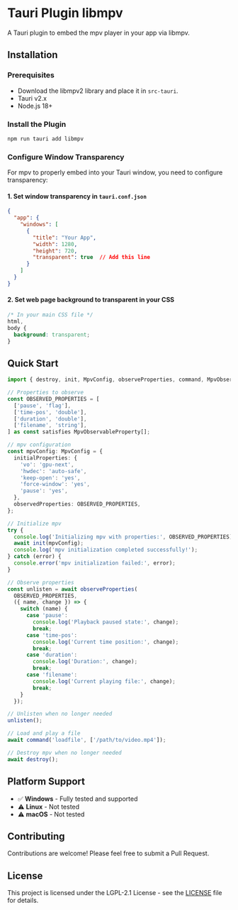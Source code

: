 # Tauri Plugin libmpv

A Tauri plugin to embed the mpv player in your app via libmpv.

## Installation

### Prerequisites

- Download the libmpv2 library and place it in `src-tauri`.
- Tauri v2.x
- Node.js 18+

### Install the Plugin

```bash
npm run tauri add libmpv
```

### Configure Window Transparency

For mpv to properly embed into your Tauri window, you need to configure transparency:

#### 1. Set window transparency in `tauri.conf.json`

```json
{
  "app": {
    "windows": [
      {
        "title": "Your App",
        "width": 1280,
        "height": 720,
        "transparent": true  // Add this line
      }
    ]
  }
}
```

#### 2. Set web page background to transparent in your CSS

```css
/* In your main CSS file */
html,
body {
  background: transparent;
}
```

## Quick Start

```typescript
import { destroy, init, MpvConfig, observeProperties, command, MpvObservableProperty } from 'tauri-plugin-libmpv-api';

// Properties to observe
const OBSERVED_PROPERTIES = [
  ['pause', 'flag'],
  ['time-pos', 'double'],
  ['duration', 'double'],
  ['filename', 'string'],
] as const satisfies MpvObservableProperty[];

// mpv configuration
const mpvConfig: MpvConfig = {
  initialProperties: {
    'vo': 'gpu-next',
    'hwdec': 'auto-safe',
    'keep-open': 'yes',
    'force-window': 'yes',
    'pause': 'yes',
  },
  observedProperties: OBSERVED_PROPERTIES,
};

// Initialize mpv
try {
  console.log('Initializing mpv with properties:', OBSERVED_PROPERTIES);
  await init(mpvConfig);
  console.log('mpv initialization completed successfully!');
} catch (error) {
  console.error('mpv initialization failed:', error);
}

// Observe properties
const unlisten = await observeProperties(
  OBSERVED_PROPERTIES,
  ({ name, change }) => {
    switch (name) {
      case 'pause':
        console.log('Playback paused state:', change);
        break;
      case 'time-pos':
        console.log('Current time position:', change);
        break;
      case 'duration':
        console.log('Duration:', change);
        break;
      case 'filename':
        console.log('Current playing file:', change);
        break;
    }
  });

// Unlisten when no longer needed
unlisten();

// Load and play a file
await command('loadfile', ['/path/to/video.mp4']);

// Destroy mpv when no longer needed
await destroy();

```

## Platform Support

- ✅ **Windows** - Fully tested and supported
- ⚠️ **Linux** - Not tested
- ⚠️ **macOS** - Not tested

## Contributing

Contributions are welcome! Please feel free to submit a Pull Request.

## License

This project is licensed under the LGPL-2.1 License - see the [LICENSE](LICENSE) file for details.
